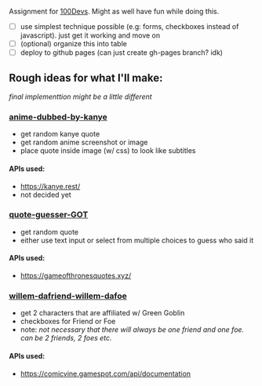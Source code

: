 Assignment for [100Devs](https://leonnoel.com/100devs/). Might as well have fun while doing this.

- [ ] use simplest technique possible (e.g: forms, checkboxes instead of javascript). just get it working and move on
- [ ] (optional) organize this into table
- [ ] deploy to github pages (can just create gh-pages branch? idk)

## Rough ideas for what I'll make:
*final implementtion might be a little different*

### [anime-dubbed-by-kanye](./anime-dubbed-by-kanye/)
- get random kanye quote
- get random anime screenshot or image
- place quote inside image (w/ css) to look like subtitles

#### APIs used:
- <https://kanye.rest/>
- not decided yet

### [quote-guesser-GOT](./quote-guesser-GOT/)
- get random quote
- either use text input or select from multiple choices to guess who said it 

#### APIs used:
- <https://gameofthronesquotes.xyz/>

### [willem-dafriend-willem-dafoe](./willem-dafriend-willem-dafoe/)
- get 2 characters that are affiliated w/ Green Goblin
- checkboxes for Friend or Foe
- note: *not necessary that there will always be one friend and one foe. can be 2 friends, 2 foes etc.* 

#### APIs used:
- <https://comicvine.gamespot.com/api/documentation>
